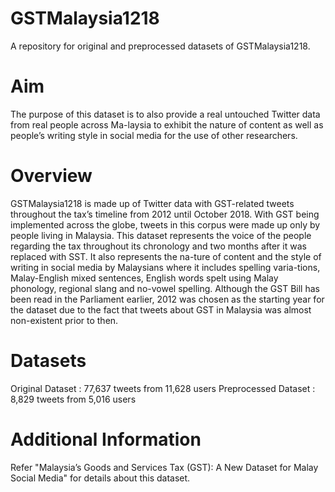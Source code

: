# GSTMalaysia1218
A repository for original and preprocessed datasets of GSTMalaysia1218.

# Aim
The purpose of this dataset is to also provide a real untouched Twitter data from real people across Ma-laysia to exhibit the nature of content as well as people’s writing style in social media for the use of other researchers.

# Overview
GSTMalaysia1218 is made up of Twitter data with GST-related tweets throughout the tax’s timeline from 2012 until October 2018. With GST being implemented across the globe, tweets in this corpus were made up only by people living in Malaysia. This dataset represents the voice of the people regarding the tax throughout its chronology and two months after it was replaced with SST. It also represents the na-ture of content and the style of writing in social media by Malaysians where it includes spelling varia-tions, Malay-English mixed sentences, English words spelt using Malay phonology, regional slang and no-vowel spelling. Although the GST Bill has been read in the Parliament earlier, 2012 was chosen as the starting year for the dataset due to the fact that tweets about GST in Malaysia was almost non-existent prior to then.

# Datasets
Original Dataset  : 77,637 tweets from 11,628 users
Preprocessed Dataset  : 8,829 tweets from 5,016 users

# Additional Information
Refer "Malaysia’s Goods and Services Tax (GST): A New Dataset for Malay Social Media" for details about this dataset.
